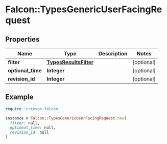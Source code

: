 # Falcon::TypesGenericUserFacingRequest

## Properties

| Name | Type | Description | Notes |
| ---- | ---- | ----------- | ----- |
| **filter** | [**TypesResultsFilter**](TypesResultsFilter.md) |  | [optional] |
| **optional_time** | **Integer** |  | [optional] |
| **revision_id** | **Integer** |  | [optional] |

## Example

```ruby
require 'crimson-falcon'

instance = Falcon::TypesGenericUserFacingRequest.new(
  filter: null,
  optional_time: null,
  revision_id: null
)
```

